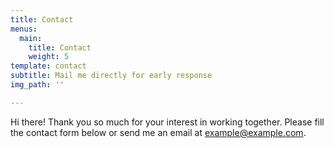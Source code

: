 ```yaml
---
title: Contact
menus:
  main:
    title: Contact
    weight: 5
template: contact
subtitle: Mail me directly for early response
img_path: ''

---
```

Hi there! Thank you so much for your interest in working together. Please fill the contact form below or send me an email at example@example.com.